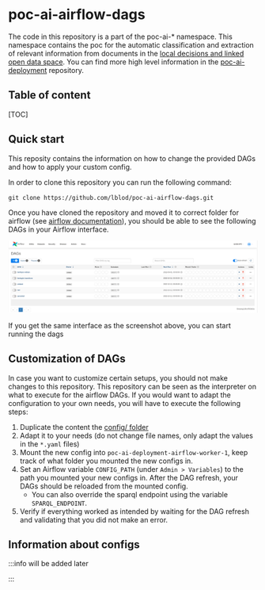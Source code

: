 # poc-ai-airflow-dags
The code in this repository is a part of the poc-ai-* namespace. This namespace contains the poc for the automatic classification and extraction of relevant information from documents in the [local decisions and linked open data space](https://github.com/lblod). You can find more high level information in the [poc-ai-deployment](https://github.com/lblod/poc-ai-deployment) repository.

## Table of content
[TOC]

## Quick start
This reposity contains the information on how to change the provided DAGs and how to apply your custom config.

In order to clone this repository you can run the following command:
```
git clone https://github.com/lblod/poc-ai-airflow-dags.git
```

Once you have cloned the repository and moved it to correct folder for airflow (see [airflow documentation](https://airflow.apache.org/docs/apache-airflow/stable/concepts/dags.html)), you should be able to see the following DAGs in your Airflow interface.

![screenshot of airflow interface](https://github.com/lblod/poc-ai-airflow-dags/blob/master/images/Airflow_DAGs_screenshot.png)

If you get the same interface as the screenshot above, you can start running the dags

## Customization of DAGs
In case you want to customize certain setups, you should not make changes to this repository. This repository can be seen as the interpreter on what to execute for the airflow DAGs. If you would want to adapt the configuration to your own needs, you will have to execute the following steps:
1. Duplicate the content the [config/ folder](https://github.com/lblod/poc-ai-airflow-dags/tree/master/configs)
2. Adapt it to your needs (do not change file names, only adapt the values in the `*.yaml` files)
3. Mount the new config into `poc-ai-deployment-airflow-worker-1`, keep track of what folder you mounted the new configs in.
4. Set an Airflow variable `CONFIG_PATH` (under `Admin > Variables`)  to the path you mounted your new configs in. After the DAG refresh, your DAGs should be reloaded from the mounted config.
    - You can also override the sparql endpoint using the variable `SPARQL_ENDPOINT`.
5. Verify if everything worked as intended by waiting for the DAG refresh and validating that you did not make an error.

## Information about configs

 :::info
 will be added later

 :::



